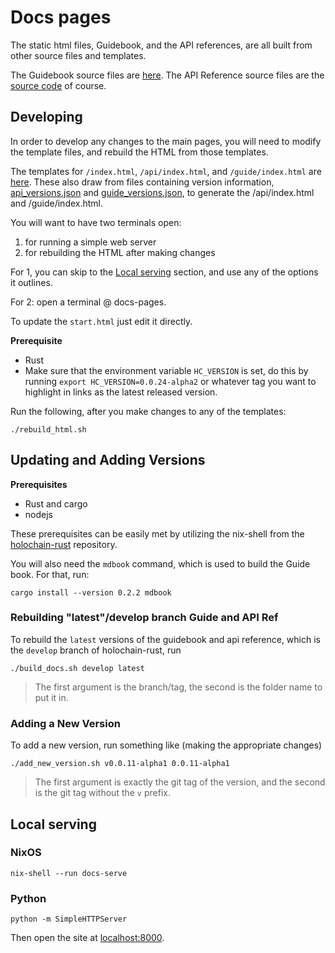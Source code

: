 # Docs pages

The static html files, Guidebook, and the API references, are all built from other source files and templates.

The Guidebook source files are [here](https://github.com/holochain/holochain-rust/tree/develop/doc/holochain_101/src).
The API Reference source files are the [source code](https://github.com/holochain/holochain-rust) of course.

## Developing

In order to develop any changes to the main pages, you will need to modify the template files, and rebuild the HTML from those templates.

The templates for `/index.html`, `/api/index.html`, and `/guide/index.html` are [here](./src/src).
These also draw from files containing version information, [api_versions.json](./api_versions.json) and [guide_versions.json](./guide_versions.json), to generate the /api/index.html and /guide/index.html.

You will want to have two terminals open:
1. for running a simple web server
2. for rebuilding the HTML after making changes

For 1, you can skip to the [Local serving](#local-serving) section, and use any of the options it outlines.

For 2: open a terminal @ docs-pages.

To update the `start.html` just edit it directly.

**Prerequisite**
- Rust
- Make sure that the environment variable `HC_VERSION` is set, do this by running `export HC_VERSION=0.0.24-alpha2` or whatever tag you want to highlight in links as the latest released version.

Run the following, after you make changes to any of the templates:
```shell
./rebuild_html.sh
```


## Updating and Adding Versions

**Prerequisites**
- Rust and cargo
- nodejs

These prerequisites can be easily met by utilizing the nix-shell from the [holochain-rust](https://github.com/holochain/holochain-rust) repository. 

You will also need the `mdbook` command, which is used to build the Guide book. For that, run:
```shell
cargo install --version 0.2.2 mdbook
```

### Rebuilding "latest"/develop branch Guide and API Ref

To rebuild the `latest` versions of the guidebook and api reference, which is the `develop` branch of holochain-rust, run
```shell
./build_docs.sh develop latest
```
> The first argument is the branch/tag, the second is the folder name to put it in.

### Adding a New Version

To add a new version, run something like (making the appropriate changes)
```shell
./add_new_version.sh v0.0.11-alpha1 0.0.11-alpha1
```
> The first argument is exactly the git tag of the version, and the second is the git tag without the `v` prefix.


## Local serving

### NixOS

`nix-shell --run docs-serve`

### Python

`python -m SimpleHTTPServer`

Then open the site at [localhost:8000](http://localhost:8000).
